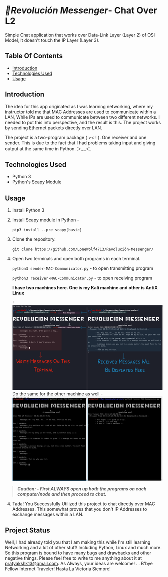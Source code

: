 ﻿# _🌟Revolución_ _Messenger_- Chat Over L2

Simple Chat application that works over Data-Link Layer (Layer 2)  of OSI Model, It doesn't touch the IP Layer (Layer 3).

 ## Table Of Contents
 

 - [Introduction](#Introduction)
 - [Technologies Used](#technologies_used)
 - [Usage](#usage)

## Introduction
The idea for this app originated as I was learning networking, where my instructor told me that MAC Addresses are used to communicate within a LAN, While IPs are used to communicate between two different networks. 
I needed to put this into perspective, and the result is this. The project works by sending Ethernet packets directly over LAN. 

The project is a two-program package ( >< ! ). One receiver and one sender. This is due to the fact that I had problems taking input and giving output at the same time in Python. ＞﹏＜. 

## Technologies Used

 - Python 3
 - Python's Scapy Module

## Usage

 

 1. Install Python 3
 2. Install Scapy module in Python -
 
	 `pip3 install --pre scapy[basic]`
3. Clone  the repository.
	

    `git clone https://github.com/LoneWolf4713/Revolución-Messenger/`
 4. Open two terminals and open both programs in each terminal.
  
	 `python3 sender-MAC-Communicator.py` - to open transmitting program
	 
	 `python3 receiver-MAC-Communicator.py` - to open receiving program
	 
	**I have two machines here. One is my Kali machine and other is AntiX Linux**
		 
	!![Kali Linux](images/kali.png)
	Do the same for the other machine as well -
	 ![AntiX image](images/antix.png)
	


> ***Caution: - First ALWAYS open up both the programs on each computer/node and then proceed to chat.***
4. Tada! You Successfully Utilized this project to chat directly over MAC Addresses. This somewhat proves that you don't IP Addresses to exchange messages within a LAN. 
## Project Status

Well, I had already told you that I am making this while I'm still learning Networking and a lot of other stuff! Including Python, Linux and much more. So this program is bound to have many bugs and drawbacks and other negative things. 
Please feel free to write to me anything about it at pratyakshk13@gmail.com.
As Always, your ideas are  welcome! 
.
.
B'bye Fellow Internet Traveler! 
Hasta La Victoria Siempre! 
 

